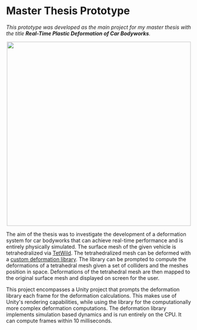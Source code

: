 # Master Thesis Prototype

*This prototype was developed as the main project for my master thesis with the title **Real-Time Plastic Deformation of Car Bodyworks**.*
<p align="center">
<img src="/media/crash_animation.gif" width="500px">
</p>
The aim of the thesis was to investigate the development of a deformation system for car bodyworks that can achieve real-time performance and is entirely physically simulated. 
The surface mesh of the given vehicle is tetrahedralized via <a href="https://github.com/Yixin-Hu/TetWild">TetWild</a>. The tetrahedralized mesh can be deformed with a 
<a href="https://github.com/JamesTheButler/PlasticDeformationDLL">custom deformation library</a>. The library can be prompted to compute the deformations of a
tetrahedral mesh given a set of colliders and the meshes position in space. Deformations of the tetrahedral mesh are then mapped to the original surface mesh and 
displayed on screen for the user.

This project encompasses a Unity project that prompts the deformation library each frame for the deformation calculations. This makes use of Unity's rendering capabilities, while
using the library for the computationally more complex deformation computations. The deformation library implements simulation based dynamics and is run 
entirely on the CPU. It can compute frames within 10 milliseconds.
